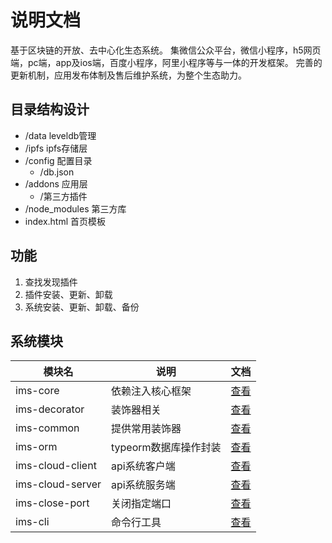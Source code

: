 # 说明文档

基于区块链的开放、去中心化生态系统。
集微信公众平台，微信小程序，h5网页端，pc端，app及ios端，百度小程序，阿里小程序等与一体的开发框架。
完善的更新机制，应用发布体制及售后维护系统，为整个生态助力。

## 目录结构设计

* /data leveldb管理
* /ipfs ipfs存储层
* /config 配置目录
    * /db.json
* /addons 应用层
    * /第三方插件
* /node_modules 第三方库
* index.html 首页模板

## 功能
1. 查找发现插件
2. 插件安装、更新、卸载
3. 系统安装、更新、卸载、备份


## 系统模块

| 模块名              | 说明             | 文档                                |
|------------------|----------------|-----------------------------------|
| ims-core         | 依赖注入核心框架       | [查看](./packages/ims-core)         |
| ims-decorator    | 装饰器相关          | [查看](./packages/ims-decorator)    |
| ims-common       | 提供常用装饰器        | [查看](./packages/ims-common)       |
| ims-orm          | typeorm数据库操作封装 | [查看](./packages/ims-orm)          |
| ims-cloud-client | api系统客户端       | [查看](./packages/ims-cloud-client) |
| ims-cloud-server | api系统服务端       | [查看](./packages/ims-cloud-server) |
| ims-close-port   | 关闭指定端口         | [查看](./packages/ims-close-port)   |
| ims-cli          | 命令行工具          | [查看](./packages/ims-cli)          |
